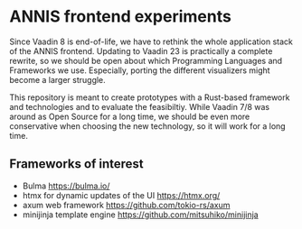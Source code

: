 # ANNIS frontend experiments

Since Vaadin 8 is end-of-life, we have to rethink the whole application stack of the ANNIS frontend.
Updating to Vaadin 23 is practically a complete rewrite, so we should be open about which Programming Languages and Frameworks we use.
Especially, porting the different visualizers might become a larger struggle.

This repository is meant to create prototypes with a Rust-based framework and technologies and to evaluate the feasibiltiy.
While Vaadin 7/8 was around as Open Source for a long time, we should be even more conservative when choosing the new technology, so it will work for a long time.


## Frameworks of interest

- Bulma <https://bulma.io/>
- htmx for dynamic updates of the UI <https://htmx.org/>
- axum web framework <https://github.com/tokio-rs/axum>
- minijinja template engine <https://github.com/mitsuhiko/minijinja>
